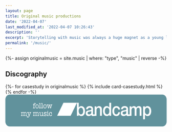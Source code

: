 ```yaml
---
layout: page
title: Original music productions
date: '2022-04-07'
last_modified_at: '2022-04-07 10:26:43'
description: ''
excerpt: 'Storytelling with music was always a huge magnet as a young listener, hence why the concept album is my favorite medium as a composer.'
permalink: '/music/'
---
```

{%- assign originalmusic = site.music | where: "type", "music" | reverse -%}
<section class="m2m-entry my-5 pb-3">
  <div class="h-feed">
  <h2 class="p-name h1 fs-1 text-center text-uppercase m2m-text-rotate my-5" id="original-music">Discography</h2>
    <div class="card-group pb-3">
      <div class="row row-cols-1 row-cols-sm-2 g-4">
      {%- for casestudy in originalmusic %}
      {% include card-casestudy.html %}
      {% endfor -%}
      </div>
    </div>  
  </div>
</section>

<div class="text-center">
  <a class="m2m-transition-opacity-03s" href="https://music.minutestomidnight.co.uk" title="Follow my music on Bandcamp">
    <img src="/assets/images/follow-bandcamp.png" width="570" height="100" alt="Follow my music on Bandcamp">
  </a>
</div>